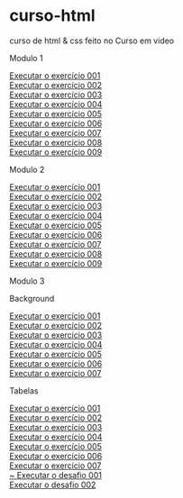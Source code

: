 # curso-html
 curso de html & css feito no Curso em video

Modulo 1

<a href="https://andreoliveira509.github.io/curso-html/modulo1/ex001/index.html">
        Executar o exercício 001
</a>
<br>
<a href="https://andreoliveira509.github.io/curso-html/modulo1/ex002/index.html">
    Executar o exercício 002
</a>
<br>
<a href="https://andreoliveira509.github.io/curso-html/modulo1/ex003/index.html">
    Executar o exercício 003
</a>
<br>
<a href="https://andreoliveira509.github.io/curso-html/modulo1/ex004/index.html">
    Executar o exercício 004
</a>
<br>
<a href="https://andreoliveira509.github.io/curso-html/modulo1/ex005/index.html">
    Executar o exercício 005
</a>
<br>
<a href="https://andreoliveira509.github.io/curso-html/modulo1/ex006/index.html">
    Executar o exercício 006
</a>
<br>
<a href="https://andreoliveira509.github.io/curso-html/modulo1/ex007/index.html">
    Executar o exercício 007
</a>
<br>
<a href="https://andreoliveira509.github.io/curso-html/modulo1/ex008/index.html">
Executar o exercício 008
</a>
<br>
<a href="https://andreoliveira509.github.io/curso-html/modulo1/ex009/index.html">
Executar o exercício 009
</a>
<br>

Modulo 2

<a href="https://andreoliveira509.github.io/curso-html/modulo2/ex001/degrade.html">
    Executar o exercício 001
</a>
<br>
<a href="https://andreoliveira509.github.io/curso-html/modulo2/ex002/index.html">
    Executar o exercício 002
</a>
<br>
<a href="https://andreoliveira509.github.io/curso-html/modulo2/ex002/ex003.html">
    Executar o exercício 003
</a>
<br>
<a href="https://andreoliveira509.github.io/curso-html/modulo2/ex002/ex004.html">
Executar o exercício 004
</a>
<br>
<a href="https://andreoliveira509.github.io/curso-html/modulo2/ex002/ex005.html">
    Executar o exercício 005
</a>
<br>
<a href="https://andreoliveira509.github.io/curso-html/modulo2/ex002/ex006.html">
    Executar o exercício 006
</a>
<br>
<a href="https://andreoliveira509.github.io/curso-html/modulo2/ex002/ex007.html">
    Executar o exercício 007
</a>
<br>
<a href="https://andreoliveira509.github.io/curso-html/modulo2/ex002/ex008.html">
    Executar o exercício 008
</a>
<br>
<a href="https://andreoliveira509.github.io/curso-html/modulo2/ex009/index.html">
    Executar o exercício 009
</a>
<br>

Modulo 3
<p>Background</p>    
<a href="https://andreoliveira509.github.io/curso-html/modulo3/background/fundo001.html">
    Executar o exercício 001
</a>
<br>
<a href="https://andreoliveira509.github.io/curso-html/modulo3/background/fundo002.html">
    Executar o exercício 002
</a>
<br>
<a href="https://andreoliveira509.github.io/curso-html/modulo3/background/fundo003.html">
    Executar o exercício 003
</a>
<br>
<a href="https://andreoliveira509.github.io/curso-html/modulo3/background/fundo004.html">
    Executar o exercício 004
</a>
<br>
<a href="https://andreoliveira509.github.io/curso-html/modulo3/background/fundo005.html">
    Executar o exercício 005
</a>
<br>
<a href="https://andreoliveira509.github.io/curso-html/modulo3/background/fundo006.html">
    Executar o exercício 006
</a>
<br>
<a href="https://andreoliveira509.github.io/curso-html/modulo3/background/fundo007.html">
    Executar o exercício 007
</a>
<br>

<p>Tabelas</p> 

<a href="https://andreoliveira509.github.io/curso-html/modulo3/listas/tabela001.html">
    Executar o exercício 001
</a>
<br>  
<a href="https://andreoliveira509.github.io/curso-html/modulo3/listas/tabela002.html">
    Executar o exercício 002
</a>
<br>  
<a href="https://andreoliveira509.github.io/curso-html/modulo3/listas/tabela003.html">
Executar o exercício 003
</a>
<br>  
<a href="https://andreoliveira509.github.io/curso-html/modulo3/listas/tabela004.html">
Executar o exercício 004
</a>
<br>  
<a href="https://andreoliveira509.github.io/curso-html/modulo3/listas/tabela005.html">
Executar o exercício 005
</a>
<br>  
<a href="https://andreoliveira509.github.io/curso-html/modulo3/listas/tabela006.html">
    Executar o exercício 006
</a>
<br>  
<a href="https://andreoliveira509.github.io/curso-html/modulo3/listas/tabela007.html">
Executar o exercício 007
</a>
<br>
<a href="https://andreoliveira509.github.io/curso-html/modulo3/listas/desafio001.html">~
    Executar o desafio 001
</a>
<br>  
<a href="https://andreoliveira509.github.io/curso-html/modulo3/listas/desafio002.html">
    Executar o desafio 002
</a>
<br>  


